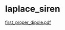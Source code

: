 # laplace_siren
[first_proper_dipole.pdf](https://github.com/wsijp/laplace_siren/files/10564365/first_proper_dipole.pdf)
